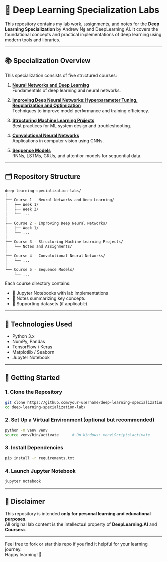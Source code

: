 # 🧠 Deep Learning Specialization Labs

This repository contains my lab work, assignments, and notes for the **Deep Learning Specialization** by Andrew Ng and DeepLearning.AI. It covers the foundational concepts and practical implementations of deep learning using modern tools and libraries.

---

## 📚 Specialization Overview

This specialization consists of five structured courses:

1. **[Neural Networks and Deep Learning](https://www.coursera.org/learn/neural-networks-deep-learning)**  
   Fundamentals of deep learning and neural networks.

2. **[Improving Deep Neural Networks: Hyperparameter Tuning, Regularization and Optimization](https://www.coursera.org/learn/deep-neural-network)**  
   Techniques to improve model performance and training efficiency.

3. **[Structuring Machine Learning Projects](https://www.coursera.org/learn/machine-learning-projects)**  
   Best practices for ML system design and troubleshooting.

4. **[Convolutional Neural Networks](https://www.coursera.org/learn/convolutional-neural-networks)**  
   Applications in computer vision using CNNs.

5. **[Sequence Models](https://www.coursera.org/learn/nlp-sequence-models)**  
   RNNs, LSTMs, GRUs, and attention models for sequential data.

---

## 🗂️ Repository Structure

```bash
deep-learning-specialization-labs/
│
├── Course 1 - Neural Networks and Deep Learning/
│   ├── Week 1/
│   ├── Week 2/
│   └── ...
│
├── Course 2 - Improving Deep Neural Networks/
│   ├── Week 1/
│   └── ...
│
├── Course 3 - Structuring Machine Learning Projects/
│   └── Notes and Assignments/
│
├── Course 4 - Convolutional Neural Networks/
│   └── ...
│
└── Course 5 - Sequence Models/
    └── ...
```

Each course directory contains:

- 📓 Jupyter Notebooks with lab implementations
- 📄 Notes summarizing key concepts
- 📁 Supporting datasets (if applicable)

---

## 🧪 Technologies Used

- Python 3.x
- NumPy, Pandas
- TensorFlow / Keras
- Matplotlib / Seaborn
- Jupyter Notebook

---

## 🚀 Getting Started

### 1. Clone the Repository

```bash
git clone https://github.com/your-username/deep-learning-specialization-labs.git
cd deep-learning-specialization-labs
```

### 2. Set Up a Virtual Environment (optional but recommended)

```bash
python -m venv venv
source venv/bin/activate      # On Windows: venv\Scripts\activate
```

### 3. Install Dependencies

```bash
pip install -r requirements.txt
```

### 4. Launch Jupyter Notebook

```bash
jupyter notebook
```

---

## 📌 Disclaimer

This repository is intended **only for personal learning and educational purposes**.  
All original lab content is the intellectual property of **DeepLearning.AI** and **Coursera**.

---

Feel free to fork or star this repo if you find it helpful for your learning journey.  
Happy learning! 🚀
